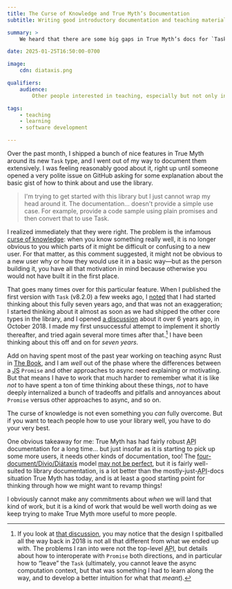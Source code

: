 ```yaml
---
title: The Curse of Knowledge and True Myth’s Documentation
subtitle: Writing good introductory documentation and teaching materials is *hard*.

summary: >
    We heard that there are some big gaps in True Myth’s docs for `Task` in particular. It’s true! Some thoughts on why… and how I hope to fix it.

date: 2025-01-25T16:50:00-0700

image:
    cdn: diataxis.png

qualifiers:
    audience:
        Other people interested in teaching, especially but not only in the realm of software development.

tags:
    - teaching
    - learning
    - software development

---
```


Over the past month, I shipped a bunch of nice features in True Myth around its new `Task` type, and I went out of my way to document them extensively. I was feeling reasonably good about it, right up until someone opened a very polite issue on GitHub asking for some explanation about the basic gist of how to think about and use the library.

> I'm trying to get started with this library but I just cannot wrap my head around it. The documentation… doesn't provide a simple use case. For example, provide a code sample using plain promises and then convert that to use Task.

I realized immediately that they were right. The problem is the infamous [curse of knowledge](https://en.wikipedia.org/wiki/Curse_of_knowledge): when you know something really well, it is no longer obvious to you which parts of it might be difficult or confusing to a new user. For that matter, as this comment suggested, it might not be obvious to a new user why or how they would use it in a basic way—but  as the person building it, you have all that motivation in mind because otherwise you would not have built it in the first place.

That goes many times over for this particular feature. When I published the first version with `Task` (v8.2.0) a few weeks ago, I [noted][v8.2.0-post] that I had started thinking about this fully seven years ago, and that was not an exaggeration; I started thinking about it almost as soon as we had shipped the other core types in the library, and I opened [a discussion][idea-issue] about it over 6 years ago, in October 2018. I made my first unsuccessful attempt to implement it shortly thereafter, and tried again several more times after that.[^unsuccessful] I have been thinking about this off and on for *seven years*.

[v8.2.0-post]: https://v5.chriskrycho.com/elsewhere/true-myth-v8.2.0now-with-a-task-type/
[idea-issue]: https://github.com/true-myth/true-myth/discussions/215

Add on having spent most of the past year working on teaching async Rust in [The Book][trpl], and I am *well* out of the phase where the differences between a <abbr title="JavaScript">JS</abbr> `Promise` and other approaches to async need explaining or motivating. But that means I have to work that much harder to remember what it is like *not* to have spent a ton of time thinking about these things, *not* to have deeply internalized a bunch of tradeoffs and pitfalls and annoyances about `Promise` versus other approaches to async, and so on.

[trpl]: https://doc.rust-lang.com/book/

The curse of knowledge is not even something you *can* fully overcome. But if you want to teach people how to use your library well, you have to do your very best.

One obvious takeaway for me: True Myth has had fairly robust <abbr title='application programming interface'>API</abbr> documentation for a long time… but just insofar as it is starting to pick up some more users, it needs other kinds of documentation, too! The [four-document/Divio/Diátaxis][diataxis] model [may not be perfect][hw], but it is fairly well-suited to library documentation, is a lot better than the mostly-just-<abbr title='application programming interface'>API</abbr>-docs situation True Myth has today, and is at least a good starting point for thinking through how we might want to revamp things!

I obviously cannot make any commitments about *when* we will land that kind of work, but it is a kind of work that would be well worth doing as we keep trying to make True Myth more useful to more people.

[diataxis]: https://diataxis.fr
[hw]: https://www.hillelwayne.com/post/problems-with-the-4doc-model/

[^unsuccessful]: If you look at [that discussion][idea-issue], you may notice that the design I spitballed all the way back in 2018 is not all that different from what we ended up with. The problems I ran into were not the top-level <abbr title='application programming interface'>API</abbr>, but details about how to interoperate with `Promise` both directions, and in particular how to “leave” the `Task` (ultimately, you cannot leave the async computation context, but that was something I had to learn along the way, and to develop a better intuition for what that *meant*).